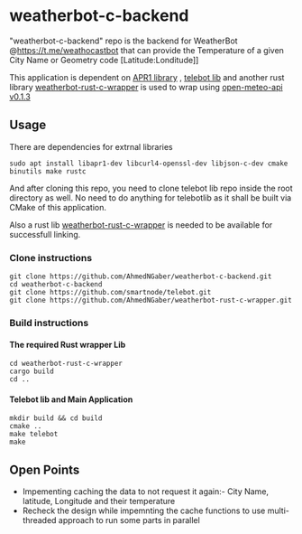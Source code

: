 # weatherbot-c-backend
"weatherbot-c-backend" repo is the backend for WeatherBot @https://t.me/weathocastbot that can provide the Temperature of a given City Name or Geometry code [Latitude:Londitude]]

This application is dependent on [APR1 library](https://apr.apache.org) , [telebot lib](https://github.com/smartnode/telebot) and another rust library [weatherbot-rust-c-wrapper](https://github.com/AhmedNGaber/weatherbot-rust-c-wrapper) is used to wrap using  [open-meteo-api v0.1.3]([http://example.com](https://crates.io/crates/open-meteo-api/0.1.3)) 

## Usage
There are dependencies for extrnal libraries
```
sudo apt install libapr1-dev libcurl4-openssl-dev libjson-c-dev cmake binutils make rustc
```

And after cloning this repo, you need to clone telebot lib repo inside the root directory as well.
No need to do anything for telebotlib as it shall be built via CMake of this application.

Also a rust lib [weatherbot-rust-c-wrapper](https://github.com/AhmedNGaber/weatherbot-rust-c-wrapper)  is needed to be available for successfull linking.

### Clone instructions
```
git clone https://github.com/AhmedNGaber/weatherbot-c-backend.git
cd weatherbot-c-backend
git clone https://github.com/smartnode/telebot.git
git clone https://github.com/AhmedNGaber/weatherbot-rust-c-wrapper.git
```


### Build instructions
#### The required Rust wrapper Lib
```
cd weatherbot-rust-c-wrapper
cargo build
cd ..
```

#### Telebot lib and Main Application

```
mkdir build && cd build
cmake ..
make telebot
make
```

## Open Points

  - Impementing caching the data to not request it again:- City Name, latitude, Longitude and their temperature
  - Recheck the design while impemnting the cache functions to use multi-threaded approach to run some parts in parallel
